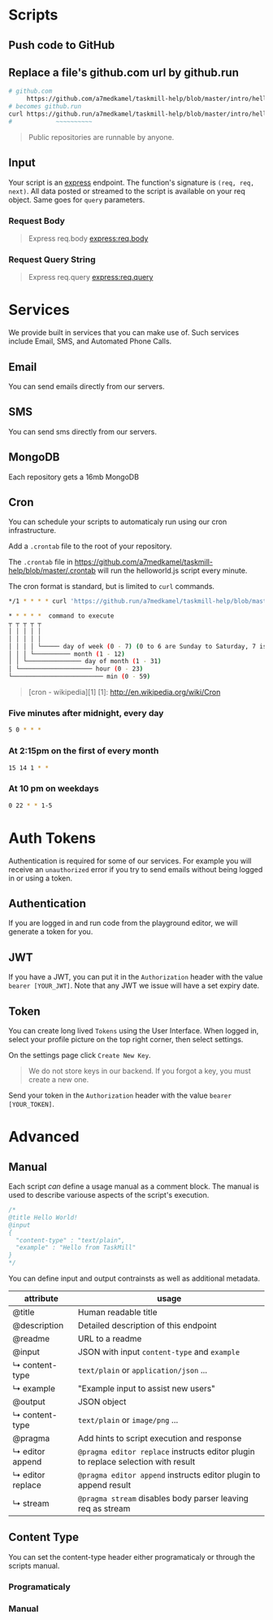 Scripts
=======

## Push code to GitHub

<code git-src='https://github.com/a7medkamel/taskmill-help/blob/master/intro/helloworld.js'></code>

[github]: http://github.com/

## Replace a file's **github.com** url by **github.run**

```bash
# github.com
     https://github.com/a7medkamel/taskmill-help/blob/master/intro/helloworld.js
# becomes github.run
curl https://github.run/a7medkamel/taskmill-help/blob/master/intro/helloworld.js
#            ~~~~~~~~~~
```


> Public repositories are runnable by anyone.

## Input

Your script is an [express] endpoint. The function's signature is `(req, req, next)`. All data posted or streamed to the script is available on your req object. Same goes for `query` parameters.

### Request Body
<code git-src='https://github.com/a7medkamel/taskmill-help/blob/master/intro/req-body.js'></code>
> Express req.body [express:req.body]

### Request Query String
<code git-src='https://github.com/a7medkamel/taskmill-help/blob/master/intro/req-query.js'></code>
> Express req.query [express:req.query]

[express]: http://expressjs.com/
[express:req.body]: http://expressjs.com/4x/api.html#req.body
[express:req.query]: http://expressjs.com/4x/api.html#req.query

# Services

We provide built in services that you can make use of. Such services include Email, SMS, and Automated Phone Calls.

## Email

You can send emails directly from our servers.

<code git-src='https://github.com/a7medkamel/taskmill-help/blob/master/services/email.js'></code>

## SMS

You can send sms directly from our servers.


<code git-src='https://github.com/a7medkamel/taskmill-help/blob/master/services/sms.js'></code>


## MongoDB

Each repository gets a 16mb MongoDB

<code git-src='https://github.com/a7medkamel/taskmill-help/blob/master/services/mongodb.js'></code>

## Cron

You can schedule your scripts to automaticaly run using our cron infrastructure.

Add a `.crontab` file to the root of your repository.

The `.crontab` file in https://github.com/a7medkamel/taskmill-help/blob/master/.crontab will run the helloworld.js script every minute.

The cron format is standard, but is limited to `curl` commands.

```bash
*/1 * * * * curl 'https://github.run/a7medkamel/taskmill-help/blob/master/helloworld.js'
```

```bash
* * * * *  command to execute
┬ ┬ ┬ ┬ ┬
│ │ │ │ │
│ │ │ │ │
│ │ │ │ └───── day of week (0 - 7) (0 to 6 are Sunday to Saturday, 7 is Sunday, the same as 0)
│ │ │ └────────── month (1 - 12)
│ │ └─────────────── day of month (1 - 31)
│ └──────────────────── hour (0 - 23)
└───────────────────────── min (0 - 59)
```
> [cron - wikipedia][1]
[1]: http://en.wikipedia.org/wiki/Cron

### Five minutes after midnight, every day
```bash
5 0 * * *
```
### At 2:15pm on the first of every month
```bash
15 14 1 * *
```
### At 10 pm on weekdays
```bash
0 22 * * 1-5
```

# Auth Tokens

Authentication is required for some of our services. For example you will receive an `unauthorized` error if you try to send emails without being logged in or using a token.

## Authentication
If you are logged in and run code from the playground editor, we will generate a token for you.

## JWT
If you have a JWT, you can put it in the `Authorization` header with the value `bearer [YOUR_JWT]`. Note that any JWT we issue will have a set expiry date.

## Token
You can create long lived `Tokens` using the User Interface. When logged in, select your profile picture on the top right corner, then select settings.

On the settings page click `Create New Key`.

> We do not store keys in our backend. If you forgot a key, you must create a new one.

Send your token in the `Authorization` header with the value `bearer [YOUR_TOKEN]`.

# Advanced

## Manual
Each script *can* define a usage manual as a comment block. The manual is used to describe variouse aspects of the script's execution.

```javascript
/*
@title Hello World!
@input
{
  "content-type" : "text/plain",
  "example" : "Hello from TaskMill"
}
*/
```

You can define input and output contrainsts as well as additional metadata.

| attribute           | usage                                                                                 |
|----------------     |---------------------------------------------------------------------------------------|
| @title              | Human readable title                                                                  |
| @description        | Detailed description of this endpoint                                                 |
| @readme             | URL to a readme                                                                       |
| @input              | JSON with input `content-type` and `example`                                          |
| ↳ content-type      | `text/plain` or `application/json` ...                                                |
| ↳ example           | "Example input to assist new users"                                                   |
| @output             | JSON object                                                                           |
| ↳ content-type      | `text/plain` or `image/png` ...                                                       |
| @pragma             | Add hints to script execution and response                                            |
| ↳ editor append     | `@pragma editor replace` instructs editor plugin to replace selection with result     |
| ↳ editor replace    | `@pragma editor append` instructs editor plugin to append result                      |
| ↳ stream            | `@pragma stream` disables body parser leaving req as stream                           |


## Content Type

You can set the content-type header either programaticaly or through the scripts manual.

### Programaticaly

<code git-src='https://github.com/a7medkamel/taskmill-help/blob/master/intro/content-type.js'></code>

### Manual
<code git-src='https://github.com/a7medkamel/taskmill-help/blob/master/manual/output.js'></code>
